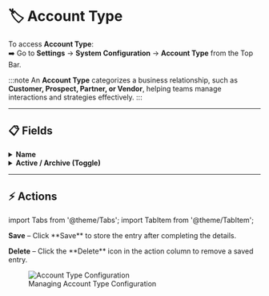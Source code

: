 # 🏷️ **Account Type**

To access **Account Type**:  
➡️ Go to **Settings** → **System Configuration** → **Account Type** from the Top Bar.

:::note
An **Account Type** categorizes a business relationship, such as **Customer, Prospect, Partner, or Vendor**, helping teams manage interactions and strategies effectively.
:::

---

## 📋 Fields

<details>
<summary><strong>Name</strong></summary>
<p>  
  Defines the title or label of the account type.
</p>
</details>

<details>
<summary><strong>Active / Archive (Toggle)</strong></summary>
<p>
  A switch to mark an account type as:  
  - **Active** → currently in use  
  - **Archived** → inactive or no longer needed  
</p>
</details>

---

## ⚡ Actions

import Tabs from '@theme/Tabs';
import TabItem from '@theme/TabItem';

<Tabs>
  <TabItem value="save" label="💾Save" default>
    <p><strong>Save</strong> – Click **Save** to store the entry after completing the details.</p>
  </TabItem>

  <TabItem value="delete" label="🗑️Delete">
    <p><strong>Delete</strong> – Click the **Delete** icon in the action column to remove a saved entry.</p>
  </TabItem>
</Tabs>

<figure>
  <img src="/media/image31.png" alt="Account Type Configuration" />
  <figcaption>Managing Account Type Configuration</figcaption>
</figure>
